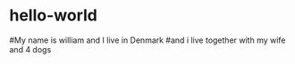 # hello-world
#My name is william and I live in Denmark
#and i live together with my wife and 4 dogs

